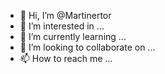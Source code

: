 - 👋 Hi, I’m @Martinertor
- 👀 I’m interested in ...
- 🌱 I’m currently learning ...
- 💞️ I’m looking to collaborate on ...
- 📫 How to reach me ...

<!---
Martinertor/Martinertor is a ✨ special ✨ repository because its `README.md` (this file) appears on your GitHub profile.
You can click the Preview link to take a look at your changes.
--->
